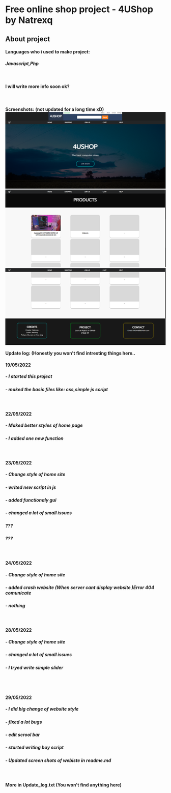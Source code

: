 # Free online shop project - 4UShop by Natrexq
<h2>About project</h2>
<h4>Languages who i used to make project:</h4>
<h4><i>Javascript,Php</i></h4>
<br/>
<h4>I will write more info soon ok?</h4>
<br/>
<h4>Screenshots: (not updated for a long time xD)
<img src="bin/css/image1.png" >
<img src="bin/css/image2.png" >
<img src="bin/css/image3.png" >

<b>Update log: (Honestly you won't find intresting things here..</b>
<br/>
  <h4><b>19/05/2022</b></h4>
<h5><i>- I started this project</i></h5>
  <h5><i>- maked the basic files like: css,simple js script</i></h5>
  
  <br/>
  <h4><b>22/05/2022</b></h4>
<h5><i>- Maked better styles of home page</i></h5>
  <h5><i>- I added one new function</i></h5>
  <br/>
  <h4><b>23/05/2022</b></h4>
<h5><i>- Change style of home site</i></h5>
  <h5><i> - writed new script in js</i></h5>
  <h5><i>- added functionaly gui</i></h5>
  <h5><i>- changed a lot of small issues</i></h5>
  <h5><i>???</i></h5>
  <h5><i>???</i></h5>
  <br/>
   <h4><b>24/05/2022</b></h4>
<h5><i>- Change style of home site</i></h5>
  <h5><i>- added crash website (When server cant display website )Error 404 comunicate</i></h5>
  <h5><i>- nothing</i></h5>
  <br/>
   <h4><b>28/05/2022</b></h4>
<h5><i>- Change style of home site</i></h5>
  <h5><i>- changed a lot of small issues</i></h5>
   <h5><i>- I tryed write simple slider</i></h5>
  <br/>
   <br/>
   <h4><b>29/05/2022</b></h4>
<h5><i>- I did big change of website style</i></h5>
   <h5><i>- fixed a lot bugs</i></h5>
   <h5><i>- edit scrool bar</i></h5>
  <h5><i>- started writing buy script</i></h5>
   <h5><i>- Updated screen shots of webiste in readme.md</i></h5>
  
  <br/>
  <h4><b>More in Update_log.txt (You won't find anything here)</b></h4>

